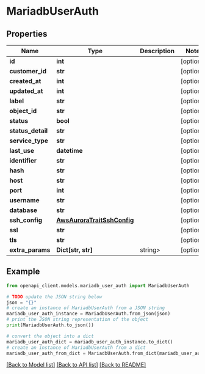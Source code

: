 # MariadbUserAuth


## Properties

Name | Type | Description | Notes
------------ | ------------- | ------------- | -------------
**id** | **int** |  | [optional] 
**customer_id** | **str** |  | [optional] 
**created_at** | **int** |  | [optional] 
**updated_at** | **int** |  | [optional] 
**label** | **str** |  | [optional] 
**object_id** | **str** |  | [optional] 
**status** | **bool** |  | [optional] 
**status_detail** | **str** |  | [optional] 
**service_type** | **str** |  | [optional] 
**last_use** | **datetime** |  | [optional] 
**identifier** | **str** |  | [optional] 
**hash** | **str** |  | [optional] 
**host** | **str** |  | [optional] 
**port** | **int** |  | [optional] 
**username** | **str** |  | [optional] 
**database** | **str** |  | [optional] 
**ssh_config** | [**AwsAuroraTraitSshConfig**](AwsAuroraTraitSshConfig.md) |  | [optional] 
**ssl** | **str** |  | [optional] 
**tls** | **str** |  | [optional] 
**extra_params** | **Dict[str, str]** | string&gt; | [optional] 

## Example

```python
from openapi_client.models.mariadb_user_auth import MariadbUserAuth

# TODO update the JSON string below
json = "{}"
# create an instance of MariadbUserAuth from a JSON string
mariadb_user_auth_instance = MariadbUserAuth.from_json(json)
# print the JSON string representation of the object
print(MariadbUserAuth.to_json())

# convert the object into a dict
mariadb_user_auth_dict = mariadb_user_auth_instance.to_dict()
# create an instance of MariadbUserAuth from a dict
mariadb_user_auth_from_dict = MariadbUserAuth.from_dict(mariadb_user_auth_dict)
```
[[Back to Model list]](../README.md#documentation-for-models) [[Back to API list]](../README.md#documentation-for-api-endpoints) [[Back to README]](../README.md)


